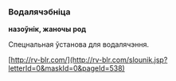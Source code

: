 ### Водалячэбніца
**назоўнік, жаночы род**

Спецнальная ўстанова для водалячэння.

<a rel="author">[http://rv-blr.com/](http://rv-blr.com/slounik.jsp?letterId=0&maskId=0&pageId=538)</a>

